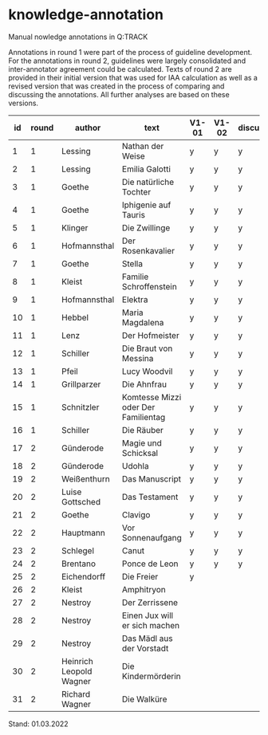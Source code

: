# knowledge-annotation
Manual nowledge annotations in Q:TRACK

Annotations in round 1 were part of the process of guideline development. For the annotations in round 2, guidelines were largely consolidated and inter-annotator agreement could be calculated. Texts of round 2 are provided in their initial version that was used for IAA calculation as well as a revised version that was created in the process of comparing and discussing the annotations. All further analyses are based on these versions.

| id | round | author                  | text                                | V1-01 | V1-02 | discussion | V2-01 | V2-02 |
| -- | ----- | ----------------------- | ----------------------------------- | ----- | ----- | ---------- | ----- | ----- |
| 1  | 1     | Lessing                 | Nathan der Weise                    | y     | y     | y          | y     | y     |
| 2  | 1     | Lessing                 | Emilia Galotti                      | y     | y     | y          | y     | y     |
| 3  | 1     | Goethe                  | Die natürliche Tochter              | y     | y     | y          | y     | y     |
| 4  | 1     | Goethe                  | Iphigenie auf Tauris                | y     | y     | y          | y     | y     |
| 5  | 1     | Klinger                 | Die Zwillinge                       | y     | y     | y          | y     | y     |
| 6  | 1     | Hofmannsthal            | Der Rosenkavalier                   | y     | y     | y          | y     | y     |
| 7  | 1     | Goethe                  | Stella                              | y     | y     | y          | y     | y     |
| 8  | 1     | Kleist                  | Familie Schroffenstein              | y     | y     | y          | y     | y     |
| 9  | 1     | Hofmannsthal            | Elektra                             | y     | y     | y          | y     | y     |
| 10 | 1     | Hebbel                  | Maria Magdalena                     | y     | y     | y          | y     | y     |
| 11 | 1     | Lenz                    | Der Hofmeister                      | y     | y     | y          | y     | y     |
| 12 | 1     | Schiller                | Die Braut von Messina               | y     | y     | y          | y     | y     |
| 13 | 1     | Pfeil                   | Lucy Woodvil                        | y     | y     | y          | y     | y     |
| 14 | 1     | Grillparzer             | Die Ahnfrau                         | y     | y     | y          | y     | y     |
| 15 | 1     | Schnitzler              | Komtesse Mizzi oder Der Familientag | y     | y     | y          | y     | y     |
| 16 | 1     | Schiller                | Die Räuber                          | y     | y     | y          | y     | y     |
| 17 | 2     | Günderode               | Magie und Schicksal                 | y     | y     | y          | y     | y     |
| 18 | 2     | Günderode               | Udohla                              | y     | y     | y          | y     | y     |
| 19 | 2     | Weißenthurn             | Das Manuscript                      | y     | y     | y          | y     | y     |
| 20 | 2     | Luise Gottsched         | Das Testament                       | y     | y     | y          |       | y     |
| 21 | 2     | Goethe                  | Clavigo                             | y     | y     | y          |       | y     |
| 22 | 2     | Hauptmann               | Vor Sonnenaufgang                   | y     | y     | y          |       | y     |
| 23 | 2     | Schlegel                | Canut                               | y     | y     | y          |       |       |
| 24 | 2     | Brentano                | Ponce de Leon                       | y     | y     | y          |       |       |
| 25 | 2     | Eichendorff             | Die Freier                          | y     |       |            |       |       |
| 26 | 2     | Kleist                  | Amphitryon                          |       |       |            |       |       |
| 27 | 2     | Nestroy                 | Der Zerrissene                      |       |       |            |       |       |
| 28 | 2     | Nestroy                 | Einen Jux will er sich machen       |       |       |            |       |       |
| 29 | 2     | Nestroy                 | Das Mädl aus der Vorstadt           |       |       |            |       |       |
| 30 | 2     | Heinrich Leopold Wagner | Die Kindermörderin                  |       |       |            |       |       |
| 31 | 2     | Richard Wagner          | Die Walküre                         |       |       |            |       |       |

Stand: 01.03.2022
